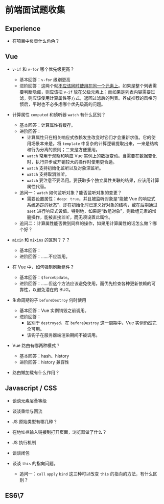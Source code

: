 # 前端面试题收集

## Experience
- 在项目中负责什么角色？
> 

## Vue

- `v-if` 和 `v-for` 哪个优先级更高？
  - 基本回答：`v-for` 级别更高
  - 进阶回答：这两个就[不应该同时使用在同一个元素上](https://cn.vuejs.org/v2/style-guide/#%E9%81%BF%E5%85%8D-v-if-%E5%92%8C-v-for-%E7%94%A8%E5%9C%A8%E4%B8%80%E8%B5%B7-%E5%BF%85%E8%A6%81)。如果是整个列表需要判断隐藏，则应该把 `v-if` 放在父级元素上；而如果是列表内容需要过滤，则应该使用计算属性等方式，返回过滤后的列表。养成推荐的风格习惯后，平时也不必多虑哪个优先级高的问题。

- 计算属性 `computed` 和侦听器 `watch` 有什么区别？
  - 基本回答：计算属性有缓存。
  - 进阶回答：
    - 计算属性只在相关响应式依赖发生改变时它们才会重新求值。它的使用场景本来是，将 `template` 中复杂的计算逻辑提取出来，一来是结构和行为分离的原则；二来是方便重用。
    - `watch` 常用于观察和响应 Vue 实例上的数据变动。当需要在数据变化时，执行异步或开销较大的操作时使用更合适。
    - `watch` 支持初始化监听以及对象深监听。
    - `watch` 支持取消监听。
    - `watch` 要注意不要滥用。要获取多个独立属性关联的结果，应该用计算属性代替。
  - 追问一：`watch` 如何监听对象？能否监听对象的变更？
    - 需要设置属性：`deep: true`，并且被监听对象是“能被 Vue 的响应式系统追踪的状态”，即在初始化时已定义好对象的结构，或在后期通过 `$set` 进行响应式设值。特别地，如果是“数组对象”，则数组元素的增删操作，能被直接监听，而无须设置此属性。
  - 追问二：计算属性能否做到同样的操作，如果用计算属性的话怎么做？哪个好？

- `mixin` 和 `mixins` 的区别？？？
  - 基本回答：
  - 进阶回答：……不应滥用。

- 在 Vue 中，如何强制刷新组件？
  - 基本回答：`$forceUpdate`。
  - 进阶回答：……但这个方法应该避免使用，而优先检查各种更新依赖的可靠性，以避免潜在的 BUG。

- 生命周期钩子 `beforeDestroy` 何时使用
  - 基本回答：Vue 实例销毁之前调用。
  - 进阶回答：
    - 区别于 `destroyed`，在 `beforeDestroy` 这一周期中，Vue 实例仍然完全可用。
    - 该钩子在服务器端渲染期间不被调用。

- Vue 路由有哪两种模式？
  - 基本回答：hash、history
  - 进阶回答：history 兼容性

- 路由懒加载有什么作用？

## Javascript / CSS
  - 谈谈元素层叠等级

  - 谈谈重绘与回流

  - JS 原始类型有哪几种？

  - 在地址栏输入链接到打开页面，浏览器做了什么？

  - JS 执行机制

  - 谈谈闭包

  - 谈谈 `this` 的指向问题。
    - 追问一：`call` `apply` `bind` 这三种可以改变 `this` 的指向的方法，有什么区别？

## ES6\7